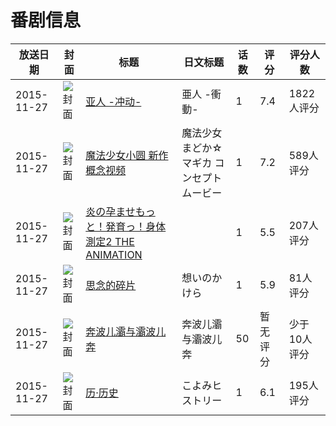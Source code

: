 # 番剧信息

|放送日期|封面|标题|日文标题|话数|评分|评分人数|
|---|---|---|---|---|---|---|
|2015-11-27|![封面](https://lain.bgm.tv/pic/cover/c/a7/b4/135805_b60l0.jpg)|[亚人 -冲动-](https://bangumi.tv/subject/135805)|亜人 -衝動-|1|7.4|1822人评分|
|2015-11-27|![封面](https://lain.bgm.tv/pic/cover/c/2e/c7/157622_lLJlX.jpg)|[魔法少女小圆 新作概念视频](https://bangumi.tv/subject/157622)|魔法少女まどか☆マギカ コンセプトムービー|1|7.2|589人评分|
|2015-11-27|![封面](https://bangumi.tv/img/no_icon_subject.png)|[炎の孕ませもっと！発育っ！身体測定2 THE ANIMATION](https://bangumi.tv/subject/158022)||1|5.5|207人评分|
|2015-11-27|![封面](https://lain.bgm.tv/pic/cover/c/fb/0c/158315_776e2.jpg)|[思念的碎片](https://bangumi.tv/subject/158315)|想いのかけら|1|5.9|81人评分|
|2015-11-27|![封面](https://lain.bgm.tv/pic/cover/c/9a/4f/160262_XI1p1.jpg)|[奔波儿灞与灞波儿奔](https://bangumi.tv/subject/160262)|奔波儿灞与灞波儿奔|50|暂无评分|少于10人评分|
|2015-11-27|![封面](https://lain.bgm.tv/pic/cover/c/cc/02/263804_J2zjm.jpg)|[历·历史](https://bangumi.tv/subject/263804)|こよみヒストリー|1|6.1|195人评分|
